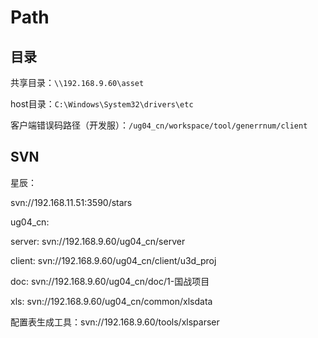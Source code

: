 # Path

## 目录

共享目录：`\\192.168.9.60\asset`

host目录：`C:\Windows\System32\drivers\etc`

客户端错误码路径（开发服）：`/ug04_cn/workspace/tool/generrnum/client`

## SVN

星辰：

svn://192.168.11.51:3590/stars

ug04_cn:

server: svn://192.168.9.60/ug04_cn/server

client: svn://192.168.9.60/ug04_cn/client/u3d_proj

doc: svn://192.168.9.60/ug04_cn/doc/1-国战项目

xls: svn://192.168.9.60/ug04_cn/common/xlsdata

配置表生成工具：svn://192.168.9.60/tools/xlsparser